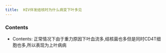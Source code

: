 ```yaml
---
title:  HIV伴发结核时为什么病变下叶多见
--- 
```


### Contents
- Contents: 正常情况下由于重力原因下叶血流多,结核菌也多但是同时CD4T细胞也多,所以表现为上叶病病

